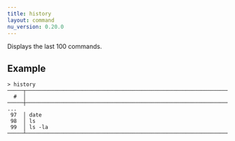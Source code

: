 ```yaml
---
title: history
layout: command
nu_version: 0.20.0
---
```


Displays the last 100 commands.

## Example

```shell
> history
─────┬────────────────────────────────────────────────────────────────────────
  #  │
─────┼────────────────────────────────────────────────────────────────────────
...
 97  │ date
 98  │ ls
 99  │ ls -la
─────┴────────────────────────────────────────────────────────────────────────
```
